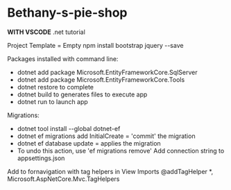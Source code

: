 # Bethany-s-pie-shop

**WITH VSCODE**
.net tutorial

Project Template = Empty
npm install bootstrap jquery --save

Packages installed with command line:

- dotnet add package Microsoft.EntityFrameworkCore.SqlServer
- dotnet add package Microsoft.EntityFrameworkCore.Tools
- dotnet restore to complete
- dotnet build to generates files to execute app
- dotnet run to launch app

Migrations:

- dotnet tool install --global dotnet-ef
- dotnet ef migrations add InitialCreate = 'commit' the migration
- dotnet ef database update = applies the migration
- To undo this action, use 'ef migrations remove'
  Add connection string to appsettings.json

Add to fornavigation with tag helpers in View Imports
@addTagHelper \*, Microsoft.AspNetCore.Mvc.TagHelpers
